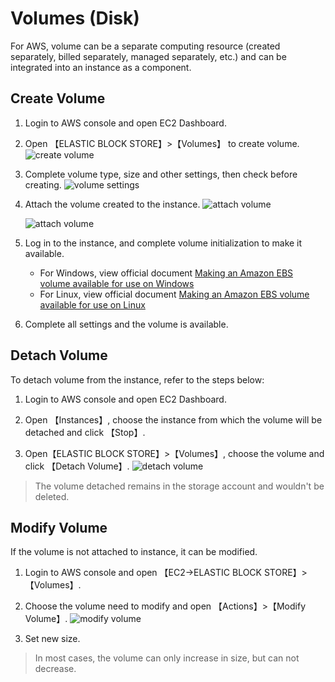 # Volumes (Disk)

For AWS, volume can be a separate computing resource (created separately, billed separately, managed separately, etc.) and can be integrated into an instance as a component.

## Create Volume

1. Login to AWS console and open EC2 Dashboard.

2. Open 【ELASTIC BLOCK STORE】>【Volumes】 to create volume.
   ![create volume](https://libs.websoft9.com/Websoft9/DocsPicture/en/aws/aws-createvolume-websoft9.png)
   
3. Complete volume type, size and other settings, then check before creating.
   ![volume settings](https://libs.websoft9.com/Websoft9/DocsPicture/en/aws/aws-createvolume2-websoft9.png)
   
4. Attach the volume created to the instance.
   ![attach volume](https://libs.websoft9.com/Websoft9/DocsPicture/en/aws/aws-volumeaddec2-1-websoft9.png)
   
   ![attach volume](https://libs.websoft9.com/Websoft9/DocsPicture/en/aws/aws-volumeaddec2-2-websoft9.png)
   
5. Log in to the instance, and complete volume initialization to make it available.
    - For Windows, view official document [Making an Amazon EBS volume available for use on Windows](https://docs.aws.amazon.com/AWSEC2/latest/WindowsGuide/ebs-using-volumes.html)
    - For Linux, view official document [Making an Amazon EBS volume available for use on Linux](https://docs.aws.amazon.com/AWSEC2/latest/UserGuide/ebs-using-volumes.html) 

6. Complete all settings and the volume is available.

## Detach Volume

To detach volume from the instance, refer to the steps below:

1. Login to AWS console and open EC2 Dashboard.  

2. Open 【Instances】, choose the instance from which the volume will be detached and click 【Stop】.  

3. Open【ELASTIC BLOCK STORE】>【Volumes】, choose the volume and click 【Detach Volume】.
   ![detach volume](https://libs.websoft9.com/Websoft9/DocsPicture/en/aws/aws-detachvolume-websoft9.png)

> The volume detached remains in the storage account and wouldn't be deleted.



## Modify Volume

If the volume is not attached to instance, it can be modified.

1. Login to AWS console and open 【EC2->ELASTIC BLOCK STORE】>【Volumes】.  

2. Choose the volume need to modify and open 【Actions】>【Modify Volume】.
   ![modify volume](https://libs.websoft9.com/Websoft9/DocsPicture/en/aws/aws-ddiskin-websoft9.png)  

3. Set new size.

> In most cases, the volume can only increase in size, but can not decrease.